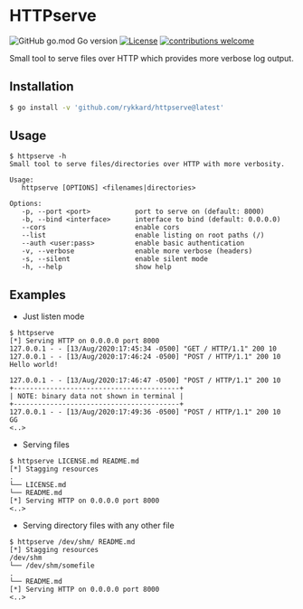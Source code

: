 # HTTPserve
![GitHub go.mod Go version](https://img.shields.io/github/go-mod/go-version/rykkard/httpserve)
[![License](https://img.shields.io/badge/license-MIT-_red.svg)](https://opensource.org/licenses/MIT)
[![contributions welcome](https://img.shields.io/badge/contributions-welcome-brightgreen.svg?style=flat)](https://github.com/rykkard/httpserve/issues)

Small tool to serve files over HTTP which provides more verbose log output.

## Installation

```bash
$ go install -v 'github.com/rykkard/httpserve@latest'
```

## Usage

```
$ httpserve -h
Small tool to serve files/directories over HTTP with more verbosity.

Usage:
   httpserve [OPTIONS] <filenames|directories>

Options:
   -p, --port <port>           port to serve on (default: 8000)
   -b, --bind <interface>      interface to bind (default: 0.0.0.0)
   --cors                      enable cors
   --list                      enable listing on root paths (/)
   --auth <user:pass>          enable basic authentication
   -v, --verbose               enable more verbose (headers)
   -s, --silent                enable silent mode
   -h, --help                  show help
```

## Examples

- Just listen mode
```
$ httpserve
[*] Serving HTTP on 0.0.0.0 port 8000
127.0.0.1 - - [13/Aug/2020:17:45:34 -0500] "GET / HTTP/1.1" 200 10
127.0.0.1 - - [13/Aug/2020:17:46:24 -0500] "POST / HTTP/1.1" 200 10
Hello world!

127.0.0.1 - - [13/Aug/2020:17:46:47 -0500] "POST / HTTP/1.1" 200 10
+-----------------------------------------+
| NOTE: binary data not shown in terminal |
+-----------------------------------------+
127.0.0.1 - - [13/Aug/2020:17:49:36 -0500] "POST / HTTP/1.1" 200 10
GG
<..>
```
- Serving files
```
$ httpserve LICENSE.md README.md
[*] Stagging resources
.
└── LICENSE.md
└── README.md
[*] Serving HTTP on 0.0.0.0 port 8000
<..>
```

- Serving directory files with any other file
```
$ httpserve /dev/shm/ README.md
[*] Stagging resources
/dev/shm
└── /dev/shm/somefile
.
└── README.md
[*] Serving HTTP on 0.0.0.0 port 8000
<..>
```
